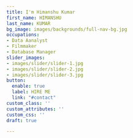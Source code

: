 ```yaml
---
title: I'm Himanshu Kumar
first_name: HIMANSHU
last_name: KUMAR
bg_image: images/backgrounds/full-nav-bg.jpg
occupations:
- Data Aanalyst
- Filmmaker
- Database Manager
slider_images:
- images/slider/slider-1.jpg
- images/slider/slider-2.jpg
- images/slider/slider-3.jpg
button:
  enable: true
  label: HIRE ME
  link: "#contact"
custom_class: ''
custom_attributes: ''
custom_css: ''
draft: true

---
```

